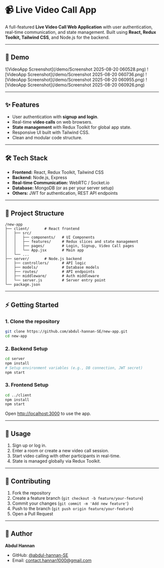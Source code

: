 # 📹 Live Video Call App

A full-featured **Live Video Call Web Application** with user authentication, real-time communication, and state management. Built using **React, Redux Toolkit, Tailwind CSS**, and Node.js for the backend.

---

## 🚀 Demo

![VideoApp Screenshot](/demo/Screenshot 2025-08-20 060528.png)
![VideoApp Screenshot](/demo/Screenshot 2025-08-20 060736.png)
![VideoApp Screenshot](/demo/Screenshot 2025-08-20 060955.png)
![VideoApp Screenshot](/demo/Screenshot 2025-08-20 060926.png)

---

## ✨ Features

* User authentication with **signup and login**.
* Real-time **video calls** on web browsers.
* **State management** with Redux Toolkit for global app state.
* Responsive UI built with Tailwind CSS.
* Clean and modular code structure.

---

## 🛠 Tech Stack

* **Frontend:** React, Redux Toolkit, Tailwind CSS
* **Backend:** Node.js, Express
* **Real-time Communication:** WebRTC / Socket.io
* **Database:** MongoDB (or as per your server setup)
* **Others:** JWT for authentication, REST API endpoints

---

## 📁 Project Structure

```
/new-app
├── client/       # React frontend
│   ├── src/
│   │   ├── components/   # UI Components
│   │   ├── features/     # Redux slices and state management
│   │   ├── pages/        # Login, Signup, Video Call pages
│   │   └── App.jsx       # Main app
│   └── ...
├── server/       # Node.js backend
│   ├── controllers/      # API logic
│   ├── models/           # Database models
│   ├── routes/           # API endpoints
│   ├── middleware/       # Auth middleware
│   └── server.js         # Server entry point
└── package.json
```

---

## ⚡ Getting Started

### 1. Clone the repository

```bash
git clone https://github.com/abdul-hannan-SE/new-app.git
cd new-app
```

### 2. Backend Setup

```bash
cd server
npm install
# Setup environment variables (e.g., DB connection, JWT secret)
npm start
```

### 3. Frontend Setup

```bash
cd ../client
npm install
npm start
```

Open [http://localhost:3000](http://localhost:3000) to use the app.

---

## 🚀 Usage

1. Sign up or log in.
2. Enter a room or create a new video call session.
3. Start video calling with other participants in real-time.
4. State is managed globally via Redux Toolkit.

---

## 🤝 Contributing

1. Fork the repository
2. Create a feature branch (`git checkout -b feature/your-feature`)
3. Commit your changes (`git commit -m 'Add new feature'`)
4. Push to the branch (`git push origin feature/your-feature`)
5. Open a Pull Request

---

## 👤 Author

**Abdul Hannan**

* GitHub: [@abdul-hannan-SE](https://github.com/abdul-hannan-SE)
* Email: [contact.hannan1000@gmail.com](mailto:contact.hannan1000@gmail.com)
